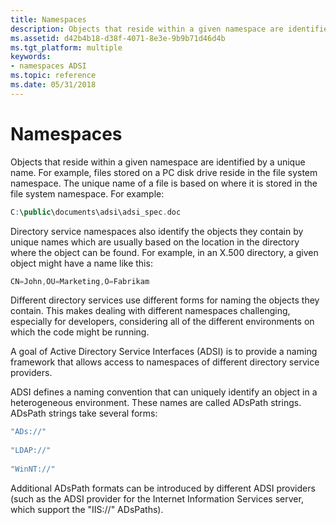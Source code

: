 ```yaml
---
title: Namespaces
description: Objects that reside within a given namespace are identified by a unique name.
ms.assetid: d42b4b18-d38f-4071-8e3e-9b9b71d46d4b
ms.tgt_platform: multiple
keywords:
- namespaces ADSI
ms.topic: reference
ms.date: 05/31/2018
---
```


# Namespaces

Objects that reside within a given namespace are identified by a unique name. For example, files stored on a PC disk drive reside in the file system namespace. The unique name of a file is based on where it is stored in the file system namespace. For example:


```C++
C:\public\documents\adsi\adsi_spec.doc
```



Directory service namespaces also identify the objects they contain by unique names which are usually based on the location in the directory where the object can be found. For example, in an X.500 directory, a given object might have a name like this:


```C++
CN=John,OU=Marketing,O=Fabrikam
```



Different directory services use different forms for naming the objects they contain. This makes dealing with different namespaces challenging, especially for developers, considering all of the different environments on which the code might be running.

A goal of Active Directory Service Interfaces (ADSI) is to provide a naming framework that allows access to namespaces of different directory service providers.

ADSI defines a naming convention that can uniquely identify an object in a heterogeneous environment. These names are called ADsPath strings. ADsPath strings take several forms:


```C++
"ADs://"
 
"LDAP://"
 
"WinNT://"
```



Additional ADsPath formats can be introduced by different ADSI providers (such as the ADSI provider for the Internet Information Services server, which support the "IIS://" ADsPaths).

 

 




